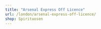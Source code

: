 ```yaml
---
title: "Arsenal Express Off Licence"
url: /london/arsenal-express-off-licence/
shop: Spirituosen
---
```

